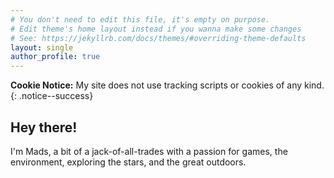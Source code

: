 ```yaml
---
# You don't need to edit this file, it's empty on purpose.
# Edit theme's home layout instead if you wanna make some changes
# See: https://jekyllrb.com/docs/themes/#overriding-theme-defaults
layout: single
author_profile: true
---
```

**Cookie Notice:** My site does not use tracking scripts or cookies of any kind.
{: .notice--success}

## Hey there!

I'm Mads, a bit of a jack-of-all-trades with a passion for games, the environment, exploring the stars, and the great outdoors.


<!-- more -->
